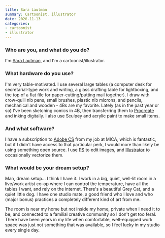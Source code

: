 ```yaml
---
title: Sara Lautman
summary: Cartoonist, illustrator
date: 2020-11-13
categories:
- cartoonist 
- illustrator
---
```


### Who are you, and what do you do?

I'm [Sara Lautman](https://slaut.tumblr.com/ "Sara's website."), and I'm a cartoonist/illustrator. 

### What hardware do you use?

I'm very table-motivated. I use several large tables (a computer desk for secretarial-type work and writing, a glass drafting table for lightboxing, and the top of a flat file for paper-cutting/putting mail together). I draw with crow-quill nib pens, small brushes, plastic nib microns, and pencils, mechanical and wooden - 4Bs are my favorite. Lately (as in the past year or so) I've been sketching comics in 4B, then transferring them to [Procreate][procreate-ios] and inking digitally. I also use Sculpey and acrylic paint to make small items.

### And what software?

I have a subscription to [Adobe CS][creative-suite] from my job at MICA, which is fantastic, but if I didn't have access to that particular perk, I would more than likely be using something open source. I use [PS][photoshop] to edit images, and [Illustrator][] to occasionally vectorize them. 

### What would be your dream setup?

Man, dream setup... I think I have it. I work in a big, quiet, well-lit room in a live/work artist co-op where I can control the temperature, have all the tables I want, and rely on the internet. There's a beautiful Grey Cat, and a quiet little dog. I have one studio mate, a good friend who I love and who (major bonus) practices a completely different kind of art from me. 

The room is near my home but not inside my home, private when I need it to be, and connected to a familial creative community so I don't get too feral. There have been years in my life when comfortable, well-equipped work space was just not something that was available, so I feel lucky in my studio every single day.

[creative-suite]: https://www.adobe.com/creativecloud.html "A collection of design tools."
[illustrator]: https://www.adobe.com/products/illustrator.html "A vector graphics editor."
[photoshop]: https://www.adobe.com/products/photoshop.html "A bitmap image editor."
[procreate-ios]: https://itunes.apple.com/us/app/procreate/id425073498 "A powerful illustration app."
